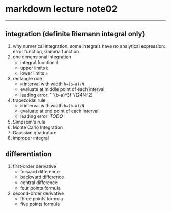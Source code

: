 # markdown lecture note02

---

## integration (definite Riemann integral only)

1. why numerical integration: some integrals have no analytical expression: error function, Gamma function
2. one dimensional integration
   * integral function ```f```
   * upper limits ```b```
   * lower limits ```a```
3. rectangle rule
   * ```N``` interval with width ```h=(b-a)/N```
   * evaluate at middle point of each interval
   * leading error: ```(b-a)^3f''/(24N^2)
4. trapezoidal rule
   * ```N``` interval with width ```h=(b-a)/N```
   * evaluate at end point of each interval
   * leading error: *TODO*
5. Simpsom's rule
6. Monte Carlo Integration
7. Gaussian quadrature
8. improper integral

## differentiation

1. first-order derivative
   * forward difference
   * backward difference
   * central difference
   * four points formula
2. second-order derivative
   * three points formula
   * five points formula
